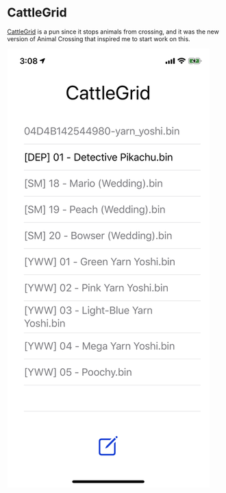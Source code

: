 # CattleGrid

[CattleGrid](https://en.wikipedia.org/wiki/Cattle_grid) is a pun since it stops animals from crossing, and it was the new version of Animal Crossing that inspired me to start work on this.

![Screenshot](./screenshot.png "Screenshot (light mode)")

